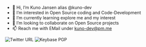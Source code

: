 - 👋 Hi, I’m Kuno Jansen alias @kuno-dev
- 👀 I’m interested in Open Source coding and Code-Development
- 🌱 I’m currently learning explore me and my interest
- 💞️ I’m looking to collaborate on Open Source projects
- 📫 Reach me with EMail under kuno-dev@pm.me

![Twitter URL](https://img.shields.io/twitter/url?style=social&url=https%3A%2F%2Ftwitter.com%2FKunoDev)
![Keybase PGP](https://img.shields.io/keybase/pgp/kunodev)

<!---
kuno-dev/kuno-dev is a ✨ special ✨ repository because its `README.md` (this file) appears on your GitHub profile.
You can click the Preview link to take a look at your changes.
--->
